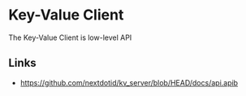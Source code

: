 # Key-Value Client

The Key-Value Client is low-level API

## Links

- <https://github.com/nextdotid/kv_server/blob/HEAD/docs/api.apib>
